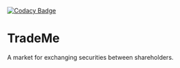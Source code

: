 [![Codacy Badge](https://api.codacy.com/project/badge/Grade/a9b74bbbb8e545d38ea181a742388eec)](https://www.codacy.com/app/jharri50/TradeMe?utm_source=github.com&amp;utm_medium=referral&amp;utm_content=jharrilim/TradeMe&amp;utm_campaign=Badge_Grade)
# TradeMe
A market for exchanging securities between shareholders.
